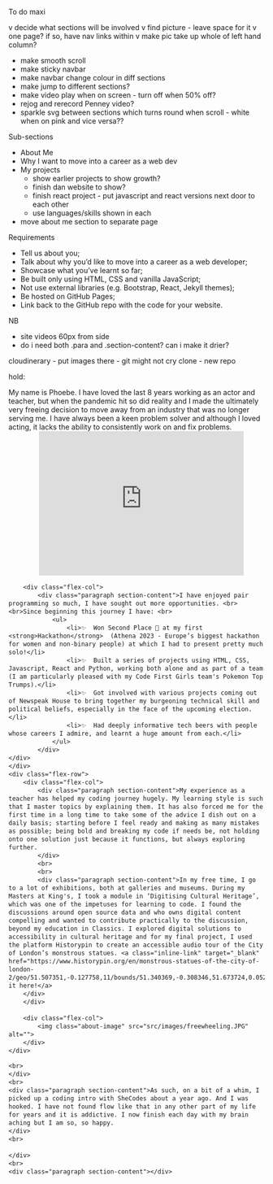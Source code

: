 To do maxi

v decide what sections will be involved
v find picture - leave space for it 
v one page? if so, have nav links within 
v make pic take up whole of left hand column?
- make smooth scroll
- make sticky navbar
- make navbar change colour in diff sections
- make jump to different sections?
- make video play when on screen - turn off when 50% off?
- rejog and rerecord Penney video?
- sparkle svg between sections which turns round when scroll - white when on pink and vice versa??

Sub-sections
- About Me
- Why I want to move into a career as a web dev 
- My projects 
    - show earlier projects to show growth?
    - finish dan website to show?
    - finish react project - put javascript and react versions next door to each other
    - use languages/skills shown in each 
- move about me section to separate page 


Requirements

- Tell us about you;
- Talk about why you’d like to move into a career as a web developer;
- Showcase what you’ve learnt so far;
- Be built only using HTML, CSS and vanilla JavaScript;
- Not use external libraries (e.g. Bootstrap, React, Jekyll themes);
- Be hosted on GitHub Pages;
- Link back to the GitHub repo with the code for your website.


NB
- site videos 60px from side
- do i need both .para and .section-content? can i make it drier?

cloudinerary - put images there - git might not cry 
clone - new repo


hold:


<div class="flex-row">
        <div class="flex-col">
            <div class="paragraph section-conten top-para">My name is Phoebe. I have loved the last 8 years working as an actor and teacher, but when the pandemic hit so did reality and I made the ultimately very freeing decision to move away from an industry that was no longer serving me. I have always been a keen problem solver and although I loved acting, it lacks the ability to consistently work on and fix problems. 
            </div>
        </div>
        <div class="flex-col"></div>
    </div>
    <div class="flex-row">
        <div class="flex-col">
            <div class="site-video" style="padding:56.25% 0 0 0;position:relative;"><iframe src="https://player.vimeo.com/video/844229373?h=c10753579f&byline=0&portrait=0" style="position:absolute;top:0;left:60px;width:80%;height:100%;" frameborder="0" allow="autoplay; fullscreen; picture-in-picture" allowfullscreen></iframe></div><script src="https://player.vimeo.com/api/player.js"></script>
            </div>
       
        <div class="flex-col">
            <div class="paragraph section-content">I have enjoyed pair programming so much, I have sought out more opportunities. <br><br>Since beginning this journey I have: <br> 
                <ul>
                    <li>✨  Won Second Place 🥈 at my first <strong>Hackathon</strong>  (Athena 2023 - Europe’s biggest hackathon for women and non-binary people) at which I had to present pretty much solo!</li>
                    <li>✨  Built a series of projects using HTML, CSS, Javascript, React and Python, working both alone and as part of a team (I am particularly pleased with my Code First Girls team's Pokemon Top Trumps).</li>
                    <li>✨  Got involved with various projects coming out of Newspeak House to bring together my burgeoning technical skill and political beliefs, especially in the face of the upcoming election.</li>
                    <li>✨  Had deeply informative tech beers with people whose careers I admire, and learnt a huge amount from each.</li>
                </ul>       
            </div>
    </div>
    </div>
    <div class="flex-row">
        <div class="flex-col">
            <div class="paragraph section-content">My experience as a teacher has helped my coding journey hugely. My learning style is such that I master topics by explaining them. It has also forced me for the first time in a long time to take some of the advice I dish out on a daily basis; starting before I feel ready and making as many mistakes as possible; being bold and breaking my code if needs be, not holding onto one solution just because it functions, but always exploring further.
            </div>
            <br>
            <br>
            <div class="paragraph section-content">In my free time, I go to a lot of exhibitions, both at galleries and museums. During my Masters at King's, I took a module in ‘Digitising Cultural Heritage’, which was one of the impetuses for learning to code. I found the discussions around open source data and who owns digital content compelling and wanted to contribute practically to the discussion, beyond my education in Classics. I explored digital solutions to accessibility in cultural heritage and for my final project, I used the platform Historypin to create an accessible audio tour of the City of London’s monstrous statues. <a class="inline-link" target="_blank" href="https://www.historypin.org/en/monstrous-statues-of-the-city-of-london-2/geo/51.507351,-0.127758,11/bounds/51.340369,-0.308346,51.673724,0.05283/paging/1/pin/1155337">Find it here!</a>
        </div>
        </div>
       
        <div class="flex-col">
            <img class="about-image" src="src/images/freewheeling.JPG" alt="">
        </div>
    </div>
</div>
    




    <br>
    </div>
    <br>
    <div class="paragraph section-content">As such, on a bit of a whim, I picked up a coding intro with SheCodes about a year ago. And I was hooked. I have not found flow like that in any other part of my life for years and it is addictive. I now finish each day with my brain aching but I am so, so happy.
    </div>
    <br>
    
    </div>
    <br>
    <div class="paragraph section-content"></div>